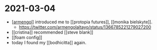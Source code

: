 # 2021-03-04

- [[armengol]] introduced me to [[protopia futures]], [[monika bielskyte]].
  - https://twitter.com/armengolaltayo/status/1366785221279027200
- [[cristina]] recommended [[steve blank]]
- [[foam config]]
- today I found my [[bodhicitta]] again.

[//begin]: # "Autogenerated link references for markdown compatibility"
[armengol]: ../armengol "Armengol"
[//end]: # "Autogenerated link references"